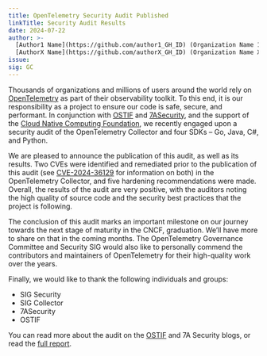 ```yaml
---
title: OpenTelemetry Security Audit Published
linkTitle: Security Audit Results
date: 2024-07-22
author: >-
  [Author1 Name](https://github.com/author1_GH_ID) (Organization Name 1),
  [AuthorX Name](https://github.com/authorX_GH_ID) (Organization Name X)
issue:
sig: GC
---
```


Thousands of organizations and millions of users around the world rely on
[OpenTelemetry](/) as part of their observability toolkit. To this end, it is
our responsibility as a project to ensure our code is safe, secure, and
performant. In conjunction with [OSTIF](https://ostif.org/) and
[7ASecurity](https://7asecurity.com/), and the support of the
[Cloud Native Computing Foundation](https://www.cncf.io/), we recently engaged
upon a security audit of the OpenTelemetry Collector and four SDKs – Go, Java,
C#, and Python.

We are pleased to announce the publication of this audit, as well as its
results. Two CVEs were identified and remediated prior to the publication of
this audit (see
[CVE-2024-36129](https://nvd.nist.gov/vuln/detail/CVE-2024-36129) for
information on both) in the OpenTelemetry Collector, and five hardening
recommendations were made. Overall, the results of the audit are very positive,
with the auditors noting the high quality of source code and the security best
practices that the project is following.

The conclusion of this audit marks an important milestone on our journey towards
the next stage of maturity in the CNCF, graduation. We’ll have more to share on
that in the coming months. The OpenTelemetry Governance Committee and Security
SIG would also like to personally commend the contributors and maintainers of
OpenTelemetry for their high-quality work over the years.

Finally, we would like to thank the following individuals and groups:

- SIG Security
- SIG Collector
- 7ASecurity
- OSTIF

You can read more about the audit on the
[OSTIF](https://www.ostif.org/otel-audit-complete/) and 7A Security blogs, or
read the
[full report](https://7asecurity.com/reports/pentest-report-opentelemetry.pdf).
